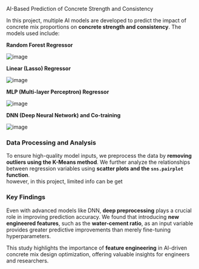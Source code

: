 AI-Based Prediction of Concrete Strength and Consistency

In this project, multiple AI models are developed to predict the impact of concrete mix proportions on **concrete strength and consistency**. The models used include:  

 **Random Forest Regressor**  

![image](https://github.com/user-attachments/assets/a4ef0b57-0303-46b2-9f9a-bd93ef225271)

   
 **Linear (Lasso) Regressor**  

![image](https://github.com/user-attachments/assets/0b93a407-4398-4eec-aca6-a21fcc3aca4f)

 
 **MLP (Multi-layer Perceptron) Regressor**  

![image](https://github.com/user-attachments/assets/a80e90d7-4624-4758-9d14-5b38ebf2e2ef)

 
 **DNN (Deep Neural Network) and Co-training**  
 
![image](https://github.com/user-attachments/assets/ac54ab32-0e9e-4fdd-816c-de8b3e5c40e3)


### **Data Processing and Analysis**  
To ensure high-quality model inputs, we preprocess the data by **removing outliers using the K-Means method**. We further analyze the relationships between regression variables using **scatter plots and the `sns.pairplot` function**.  
however, in this project, limited info can be get

### **Key Findings**  
Even with advanced models like DNN, **deep preprocessing** plays a crucial role in improving prediction accuracy. We found that introducing **new engineered features**, such as the **water-cement ratio**, as an input variable provides greater predictive improvements than merely fine-tuning hyperparameters.  

This study highlights the importance of **feature engineering** in AI-driven concrete mix design optimization, offering valuable insights for engineers and researchers.
